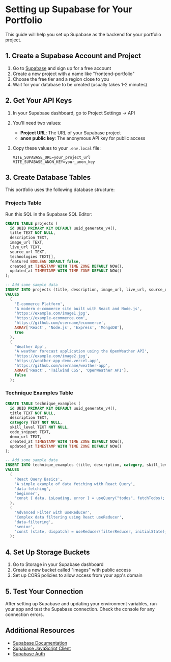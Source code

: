 # Setting up Supabase for Your Portfolio

This guide will help you set up Supabase as the backend for your portfolio project.

## 1. Create a Supabase Account and Project

1. Go to [Supabase](https://supabase.com/) and sign up for a free account
2. Create a new project with a name like "frontend-portfolio"
3. Choose the free tier and a region close to you
4. Wait for your database to be created (usually takes 1-2 minutes)

## 2. Get Your API Keys

1. In your Supabase dashboard, go to Project Settings → API
2. You'll need two values:

   - **Project URL**: The URL of your Supabase project
   - **anon public key**: The anonymous API key for public access

3. Copy these values to your `.env.local` file:
   ```
   VITE_SUPABASE_URL=your_project_url
   VITE_SUPABASE_ANON_KEY=your_anon_key
   ```

## 3. Create Database Tables

This portfolio uses the following database structure:

### Projects Table

Run this SQL in the Supabase SQL Editor:

```sql
CREATE TABLE projects (
  id UUID PRIMARY KEY DEFAULT uuid_generate_v4(),
  title TEXT NOT NULL,
  description TEXT,
  image_url TEXT,
  live_url TEXT,
  source_url TEXT,
  technologies TEXT[],
  featured BOOLEAN DEFAULT false,
  created_at TIMESTAMP WITH TIME ZONE DEFAULT NOW(),
  updated_at TIMESTAMP WITH TIME ZONE DEFAULT NOW()
);

-- Add some sample data
INSERT INTO projects (title, description, image_url, live_url, source_url, technologies, featured)
VALUES
  (
    'E-commerce Platform',
    'A modern e-commerce site built with React and Node.js',
    'https://example.com/image1.jpg',
    'https://example-ecommerce.com',
    'https://github.com/username/ecommerce',
    ARRAY['React', 'Node.js', 'Express', 'MongoDB'],
    true
  ),
  (
    'Weather App',
    'A weather forecast application using the OpenWeather API',
    'https://example.com/image2.jpg',
    'https://weather-app-demo.vercel.app',
    'https://github.com/username/weather-app',
    ARRAY['React', 'Tailwind CSS', 'OpenWeather API'],
    false
  );
```

### Technique Examples Table

```sql
CREATE TABLE technique_examples (
  id UUID PRIMARY KEY DEFAULT uuid_generate_v4(),
  title TEXT NOT NULL,
  description TEXT,
  category TEXT NOT NULL,
  skill_level TEXT NOT NULL,
  code_snippet TEXT,
  demo_url TEXT,
  created_at TIMESTAMP WITH TIME ZONE DEFAULT NOW(),
  updated_at TIMESTAMP WITH TIME ZONE DEFAULT NOW()
);

-- Add some sample data
INSERT INTO technique_examples (title, description, category, skill_level, code_snippet)
VALUES
  (
    'React Query Basics',
    'A simple example of data fetching with React Query',
    'data-fetching',
    'beginner',
    'const { data, isLoading, error } = useQuery("todos", fetchTodos);'
  ),
  (
    'Advanced Filter with useReducer',
    'Complex data filtering using React useReducer',
    'data-filtering',
    'senior',
    'const [state, dispatch] = useReducer(filterReducer, initialState);'
  );
```

## 4. Set Up Storage Buckets

1. Go to Storage in your Supabase dashboard
2. Create a new bucket called "images" with public access
3. Set up CORS policies to allow access from your app's domain

## 5. Test Your Connection

After setting up Supabase and updating your environment variables, run your app and test the Supabase connection. Check the console for any connection errors.

## Additional Resources

- [Supabase Documentation](https://supabase.com/docs)
- [Supabase JavaScript Client](https://supabase.com/docs/reference/javascript/introduction)
- [Supabase Auth](https://supabase.com/docs/guides/auth)
